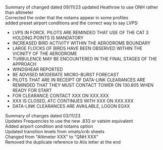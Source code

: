 Summary of changed dated 09/11/23
updated Heathrow to use ONH rather than altimeter  
Corrected the order that the notams appear in some profiles  
added preset airport conditions and the correct way to say LVPS:  
- LVPS IN FORCE. PILOTS ARE REMINDED THAT USE OF THE CAT 3 HOLDING POINTS IS MANDATORY
- INCREASED BIRD ACTIVITY WITHIN THE AERODROME BOUNDARY
- LARGE FLOCKS OF BIRDS HAVE BEEN OBSERVED WITHIN THE VICINITY OF THE AERODROME
- TURBULENCE MAY BE ENCOUNTERED IN THE FINAL STAGES OF THE APPROACH
- WINDSHEAR REPORTED
- BE ADVISED MODERATE MICRO-BURST FORECAST
- PILOTS THAT ARE IN RECEIPT OF DATA-LINK CLEARANCES ARE REMINDED THAT THEY MUST CONTACT TOWER ON 130.805 WHEN READY FOR START
- FOR CLEARANCE CONTACT XXX ON XXX.XXX
- XXX IS CLOSED, ATC CONTINUES WITH XXX ON XXX.XXX
- DATA-LINK CLEARANCES ARE AVAILABLE, LOGON EGXX



Summary of changes dated 03/11/23  
Updates Frequencies to use the new .833 or vatsim equivalent  
Added airport condition and notams option  
Updated transition levels from vmats/crib sheets  
Changed from "Altimeter XXX" to "QNH XXX"  
Removed the duplicate reference to Atis letter at the end  


